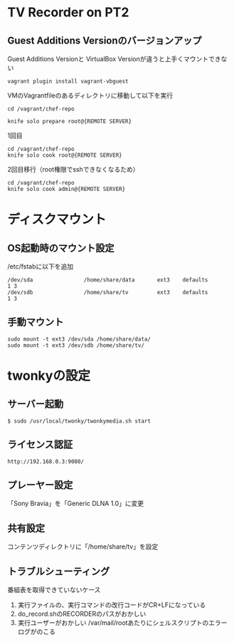 # TV Recorder on PT2

## Guest Additions Versionのバージョンアップ

Guest Additions Versionと
VirtualBox Versionが違うと上手くマウントできない

```
vagrant plugin install vagrant-vbguest
```

VMのVagrantfileのあるディレクトリに移動して以下を実行

```
cd /vagrant/chef-repo
```

```
knife solo prepare root@{REMOTE SERVER}
```

1回目

```
cd /vagrant/chef-repo
knife solo cook root@{REMOTE SERVER}
```

2回目移行（root権限でsshできなくなるため）

```
cd /vagrant/chef-repo
knife solo cook admin@{REMOTE SERVER}
```

# ディスクマウント

## OS起動時のマウント設定

/etc/fstabに以下を追加

```
/dev/sda                /home/share/data       ext3    defaults        1 3
/dev/sdb                /home/share/tv         ext3    defaults        1 3
```

## 手動マウント
```
sudo mount -t ext3 /dev/sda /home/share/data/
sudo mount -t ext3 /dev/sdb /home/share/tv/
```

# twonkyの設定

## サーバー起動
```
$ sudo /usr/local/twonky/twonkymedia.sh start
```

## ライセンス認証
```
http://192.168.0.3:9000/
```

## プレーヤー設定

「Sony Bravia」を「Generic DLNA 1.0」に変更

## 共有設定

コンテンツディレクトリに「/home/share/tv」を設定



## トラブルシューティング

番組表を取得できていないケース

1. 実行ファイルの、実行コマンドの改行コードがCR+LFになっている
2. do_record.shのRECORDERのパスがおかしい
3. 実行ユーザーがおかしい /var/mail/rootあたりにシェルスクリプトのエラーログがのこる
